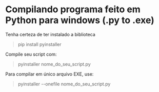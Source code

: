 # Compilando programa feito em Python para windows (.py to .exe)

Tenha certeza de ter instalado a biblioteca

> pip install pyinstaller

Compile seu script com:

> pyinstaller nome_do_seu_script.py

Para compilar em único arquivo EXE, use:

> pyinstaller --onefile nome_do_seu_script.py
